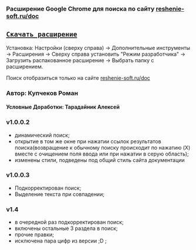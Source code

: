 ### Расширение Google Chrome для поиска по сайту [reshenie-soft.ru/doc](https://reshenie-soft.ru/doc/)

## [`Скачать расширение`](/Polovinalam/reshenieSearchAddon/archive/refs/heads/master.zip "DOWNLOAD ZIP") 

Установка: Настройки (сверху справа) -> Дополнительные инструменты -> Расширения -> Сверху справа установить "Режим разработчика" -> Загрузить распакованное расширение -> Выбрать папку с расширением.

Поиск отобразиться только на сайте [reshenie-soft.ru/doc](https://reshenie-soft.ru/doc/)

### Автор: Купчеков Роман

#### Условные Доработки: Тарадайник Алексей

### v1.0.0.2

- динамический поиск;
- открытие в том же окне при нажатии ссылок результатов поиска(возвращение к обычному поиску происходит по нажатию (X) вместе с очищением поля ввода или при нажатии в серую область);
- изменены стили, подведены под общий стиль сайта документации


### v1.0.0.3

- Подкорректирован поиск;
- Выделение текста при совпадении;

### v1.4

- в очередной раз подкорректирован поиск;
- включены остальные 3 раздела в поиск;
- прочие правки;
- исключена пара цифр из версии ;D ;
